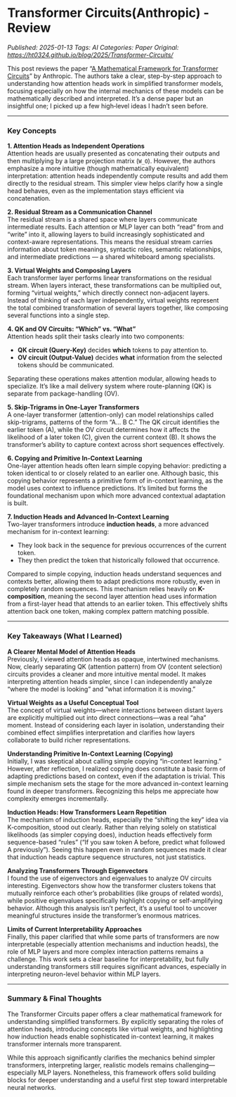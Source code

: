 # Transformer Circuits(Anthropic) - Review
_Published: 2025-01-13_
_Tags: AI_
_Categories: Paper_
_Original: https://ht0324.github.io/blog/2025/Transformer-Circuits/_

<p>This post reviews the paper “<a href="https://transformer-circuits.pub/2021/framework/index.html">A Mathematical Framework for Transformer Circuits</a>” by Anthropic. The authors take a clear, step-by-step approach to understanding how attention heads work in simplified transformer models, focusing especially on how the internal mechanics of these models can be mathematically described and interpreted. It’s a dense paper but an insightful one; I picked up a few high‑level ideas I hadn’t seen before.</p>

<hr />

<h3 id="key-concepts">Key Concepts</h3>

<p><strong>1. Attention Heads as Independent Operations</strong><br />
Attention heads are usually presented as concatenating their outputs and then multiplying by a large projection matrix (<code class="language-plaintext highlighter-rouge">W_O</code>). However, the authors emphasize a more intuitive (though mathematically equivalent) interpretation: attention heads independently compute results and add them directly to the residual stream. This simpler view helps clarify how a single head behaves, even as the implementation stays efficient via concatenation.</p>

<p><strong>2. Residual Stream as a Communication Channel</strong><br />
The residual stream is a shared space where layers communicate intermediate results. Each attention or MLP layer can both “read” from and “write” into it, allowing layers to build increasingly sophisticated and context-aware representations. This means the residual stream carries information about token meanings, syntactic roles, semantic relationships, and intermediate predictions — a shared whiteboard among specialists.</p>

<p><strong>3. Virtual Weights and Composing Layers</strong><br />
Each transformer layer performs linear transformations on the residual stream. When layers interact, these transformations can be multiplied out, forming “virtual weights,” which directly connect non-adjacent layers. Instead of thinking of each layer independently, virtual weights represent the total combined transformation of several layers together, like composing several functions into a single step.</p>

<p><strong>4. QK and OV Circuits: “Which” vs. “What”</strong><br />
Attention heads split their tasks clearly into two components:</p>
<ul>
  <li><strong>QK circuit (Query-Key)</strong> decides <strong>which</strong> tokens to pay attention to.</li>
  <li><strong>OV circuit (Output-Value)</strong> decides <strong>what</strong> information from the selected tokens should be communicated.</li>
</ul>

<p>Separating these operations makes attention modular, allowing heads to specialize. It’s like a mail delivery system where route-planning (QK) is separate from package-handling (OV).</p>

<p><strong>5. Skip-Trigrams in One-Layer Transformers</strong><br />
A one-layer transformer (attention-only) can model relationships called skip-trigrams, patterns of the form “A… B C.” The QK circuit identifies the earlier token (A), while the OV circuit determines how it affects the likelihood of a later token (C), given the current context (B). It shows the transformer’s ability to capture context across short sequences effectively.</p>

<p><strong>6. Copying and Primitive In-Context Learning</strong><br />
One-layer attention heads often learn simple copying behavior: predicting a token identical to or closely related to an earlier one. Although basic, this copying behavior represents a primitive form of in-context learning, as the model uses context to influence predictions. It’s limited but forms the foundational mechanism upon which more advanced contextual adaptation is built.</p>

<p><strong>7. Induction Heads and Advanced In-Context Learning</strong><br />
Two-layer transformers introduce <strong>induction heads</strong>, a more advanced mechanism for in-context learning:</p>
<ul>
  <li>They look back in the sequence for previous occurrences of the current token.</li>
  <li>They then predict the token that historically followed that occurrence.</li>
</ul>

<p>Compared to simple copying, induction heads understand sequences and contexts better, allowing them to adapt predictions more robustly, even in completely random sequences. This mechanism relies heavily on <strong>K-composition</strong>, meaning the second layer attention head uses information from a first-layer head that attends to an earlier token. This effectively shifts attention back one token, making complex pattern matching possible.</p>

<hr />

<h3 id="key-takeaways-what-i-learned">Key Takeaways (What I Learned)</h3>

<p><strong>A Clearer Mental Model of Attention Heads</strong><br />
Previously, I viewed attention heads as opaque, intertwined mechanisms. Now, clearly separating QK (attention pattern) from OV (content selection) circuits provides a cleaner and more intuitive mental model. It makes interpreting attention heads simpler, since I can independently analyze “where the model is looking” and “what information it is moving.”</p>

<p><strong>Virtual Weights as a Useful Conceptual Tool</strong><br />
The concept of virtual weights—where interactions between distant layers are explicitly multiplied out into direct connections—was a real “aha” moment. Instead of considering each layer in isolation, understanding their combined effect simplifies interpretation and clarifies how layers collaborate to build richer representations.</p>

<p><strong>Understanding Primitive In-Context Learning (Copying)</strong><br />
Initially, I was skeptical about calling simple copying “in-context learning.” However, after reflection, I realized copying does constitute a basic form of adapting predictions based on context, even if the adaptation is trivial. This simple mechanism sets the stage for the more advanced in-context learning found in deeper transformers. Recognizing this helps me appreciate how complexity emerges incrementally.</p>

<p><strong>Induction Heads: How Transformers Learn Repetition</strong><br />
The mechanism of induction heads, especially the “shifting the key” idea via K‑composition, stood out clearly. Rather than relying solely on statistical likelihoods (as simpler copying does), induction heads effectively form sequence-based “rules” (“If you saw token A before, predict what followed A previously”). Seeing this happen even in random sequences made it clear that induction heads capture sequence structures, not just statistics.</p>

<p><strong>Analyzing Transformers Through Eigenvectors</strong><br />
I found the use of eigenvectors and eigenvalues to analyze OV circuits interesting. Eigenvectors show how the transformer clusters tokens that mutually reinforce each other’s probabilities (like groups of related words), while positive eigenvalues specifically highlight copying or self-amplifying behavior. Although this analysis isn’t perfect, it’s a useful tool to uncover meaningful structures inside the transformer’s enormous matrices.</p>

<p><strong>Limits of Current Interpretability Approaches</strong><br />
Finally, this paper clarified that while some parts of transformers are now interpretable (especially attention mechanisms and induction heads), the role of MLP layers and more complex interaction patterns remains a challenge. This work sets a clear baseline for interpretability, but fully understanding transformers still requires significant advances, especially in interpreting neuron-level behavior within MLP layers.</p>

<hr />

<h3 id="summary--final-thoughts">Summary &amp; Final Thoughts</h3>

<p>The Transformer Circuits paper offers a clear mathematical framework for understanding simplified transformers. By explicitly separating the roles of attention heads, introducing concepts like virtual weights, and highlighting how induction heads enable sophisticated in-context learning, it makes transformer internals more transparent.</p>

<p>While this approach significantly clarifies the mechanics behind simpler transformers, interpreting larger, realistic models remains challenging—especially MLP layers. Nonetheless, this framework offers solid building blocks for deeper understanding and a useful first step toward interpretable neural networks.</p>
